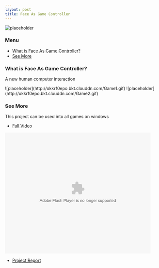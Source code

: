 ```yaml
---
layout: post
title: Face As Game Controller
---
```

![placeholder](http://okkrf0epo.bkt.clouddn.com/Game1.gif)

### Menu
- [What is Face As Game Controller?](#1)
- [See More](#2)


<h3 id="1">What is Face As Game Controller?</h3>
<p>A new human computer interaction</p>
![placeholder](http://okkrf0epo.bkt.clouddn.com/Game1.gif)
![placeholder](http://okkrf0epo.bkt.clouddn.com/Game2.gif)


<h3 id="2">See More</h3>
This project can be used into all games on windows 

- [Full Video](http://v.youku.com/v_show/id_XMjk0OTc4OTUyNA==.html?spm=a2hzp.8244740.0.0#paction)

<embed src='http://player.youku.com/player.php/sid/XMjk0OTc4OTUyNA==/v.swf' allowFullScreen='true' quality='high' width='480' height='400' align='middle' allowScriptAccess='always' type='application/x-shockwave-flash'></embed>

- [Project Report](http://okkrf0epo.bkt.clouddn.com/Group-27-Group-Report.pdf)